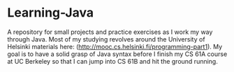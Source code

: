 Learning-Java
=============

A repository for small projects and practice exercises as I work my way through Java. Most of my studying revolves around the University of Helsinki materials here: (http://mooc.cs.helsinki.fi/programming-part1). My goal is to have a solid grasp of Java syntax before I finish my CS 61A course at UC Berkeley so that I can jump into CS 61B and hit the ground running.

